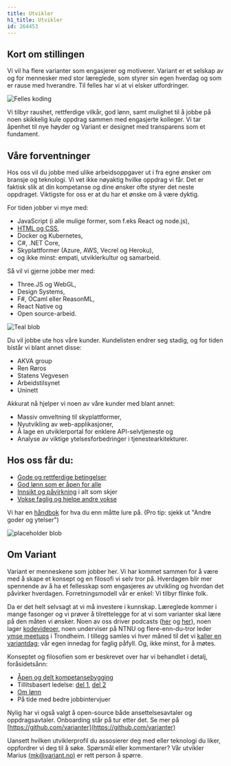 ```yaml
---
title: Utvikler
h1_title: Utvikler
id: 264453
---
```


## Kort om stillingen

Vi vil ha flere varianter som engasjerer og motiverer. Variant er et selskap av og for mennesker med stor læreglede, som styrer sin egen hverdag og som er rause med hverandre. Til felles har vi at vi elsker utfordringer.

<div class="right margin top-margin negative-right" id="customBlobWrapper_1">

![Felles koding](/work_images/coding.svg)

</div>

Vi tilbyr raushet, rettferdige vilkår, god lønn, samt mulighet til å jobbe på noen skikkelig kule oppdrag sammen med engasjerte kolleger. Vi tar åpenhet til nye høyder og Variant er designet med transparens som et fundament.

## Våre forventninger

Hos oss vil du jobbe med ulike arbeidsoppgaver ut i fra egne ønsker om bransje og teknologi. Vi vet ikke nøyaktig hvilke oppdrag vi får. Det er faktisk slik at din kompetanse og dine ønsker ofte styrer det neste oppdraget. Viktigste for oss er at du har et ønske om å være dyktig.

For tiden jobber vi mye med:

- JavaScript (i alle mulige former, som f.eks React og node.js),
- [HTML og CSS](https://www.kode24.no/kodenytt/identitetskrise-i-frontend-utvikling/70738327),
- Docker og Kubernetes,
- C#, .NET Core,
- Skyplattformer (Azure, AWS, Vecrel og Heroku),
- og ikke minst: empati, utviklerkultur og samarbeid.

Så vil vi gjerne jobbe mer med:

- Three.JS og WebGL,
- Design Systems,
- F#, OCaml eller ReasonML,
- React Native og
- Open source-arbeid.

<div class="right margin">

![Teal blob](/work_images/teal_blob.svg)

</div>

Du vil jobbe ute hos våre kunder. Kundelisten endrer seg stadig, og for tiden bistår vi blant annet disse:

- AKVA group
- Ren Røros
- Statens Vegvesen
- Arbeidstilsynet
- Uninett

Akkurat nå hjelper vi noen av våre kunder med blant annet:

- Massiv omveltning til skyplattformer,
- Nyutvikling av web-applikasjoner,
- Å lage en utviklerportal for enklere API-selvtjeneste og
- Analyse av viktige ytelsesforbedringer i tjenestearkitekturer.

## Hos oss får du:

- [Gode og rettferdige betingelser](https://handbook.variant.no/#betingelser)
- [God lønn som er åpen for alle](https://www.variant.no/kalkulator)
- [Innsikt og påvirkning](https://medium.com/variant-as/bli-en-bedre-variant-7e1926bdcfba#e27f) i alt som skjer
- [Vokse faglig og hjelpe andre vokse](https://medium.com/variant-as/aapen-og-delt-kompetansebygging-c229771eee93)

Vi har en [håndbok](https://handbook.variant.no/) for hva du enn måtte lure på. (Pro tip: sjekk ut "Andre goder og ytelser")

<div class="right margin size-small">

![placeholder blob](/work_images/blob_pink.svg)

</div>

## Om Variant

Variant er menneskene som jobber her. Vi har kommet sammen for å være med å skape et konsept og en filosofi vi selv tror på. Hverdagen blir mer spennende av å ha et fellesskap som engasjeres av utvikling og hvordan det påvirker hverdagen. Forretningsmodell vår er enkel: Vi tilbyr flinke folk.

Da er det helt selvsagt at vi må investere i kunnskap. Læreglede kommer i mange fasonger og vi prøver å tilrettelegge for at vi som varianter skal lære på den måten vi ønsker. Noen av oss driver podcasts ([her](http://bartjs.io/tag/podcast-episode/) og [her](https://kortslutning.fun/)), noen lager [kodevideoer](https://youtube.com/kodesnutt), noen underviser på NTNU og flere-enn-du-tror leder [ymse meetups](https://www.meetup.com/IXDATrondheim/) i Trondheim. I tillegg samles vi hver måned til det vi [kaller en variantdag](https://medium.com/variant-as/tagged/variantdag); vår egen innedag for faglig påfyll. Og, ikke minst, for å møtes.

Konseptet og filosofien som er beskrevet over har vi behandlet i detalj, foråsidetsånn:

- [Åpen og delt kompetansebygging](https://medium.com/variant-as/aapen-og-delt-kompetansebygging-c229771eee93)
- Tillitsbasert ledelse: [del 1](https://medium.com/variant-as/tillitsbasert-ledelse-del-1-hva-og-hvorfor-86f6aa485cf9), [del 2](https://medium.com/variant-as/tillitsbasert-ledelse-del-2-sette-retning-449452fcc6a6)
- [Om lønn](https://medium.com/variant-as/bonusutbetaling-og-l%C3%B8nnsjusteringer-c6d340f0a6d)
- På tide med bedre jobbintervjuer

Nylig har vi også valgt å open-source både ansettelsesavtaler og oppdragsavtaler. Onboarding står på tur etter det. Se mer på [https://github.com/varianter](https://github.com/varianter)

Uansett hvilken utviklerprofil du assosierer deg med eller teknologi du liker, oppfordrer vi deg til å søke. Spørsmål eller kommentarer? Vår utvikler Marius [(mk@variant.no)](mailto:mk@variant.no) er rett person å spørre.
